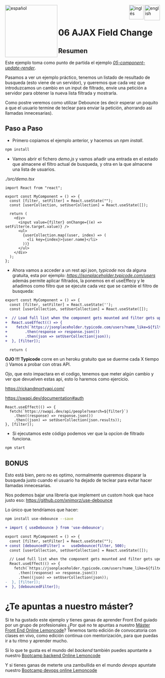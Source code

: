 [<img align="left" src="https://images.squarespace-cdn.com/content/v1/56cdb491a3360cdd18de5e16/1536155167931-3JJ7O74IM4QP88L0RQS9/3_200.png" alt="español" width="170"/>](https://lemoncode.net/) 


[<img align="right" src="https://upload.wikimedia.org/wikipedia/commons/thumb/7/7c/Spain_flag_icon.svg/1200px-Spain_flag_icon.svg.png" alt="english" width="50"/>](https://github.com/Lemoncode/react-hooks-by-example/blob/master/06-ajax-field-change/Readme_es.md)
[<img align="right" src="https://assets.stickpng.com/images/580b585b2edbce24c47b2836.png" alt="inglés" width="47"/>](https://github.com/Lemoncode/react-hooks-by-example/blob/master/06-ajax-field-change/Readme.md)
  
<br>
<br>

# 06 AJAX Field Change

## Resumen

Este ejemplo toma como punto de partida el ejemplo [_05-component-update-render_](https://github.com/Lemoncode/react-hooks-by-example/blob/master/05-component-update-render/Readme.md).

Pasamos a ver un ejemplo práctico, tenemos un listado de resultado de busqueda
(esto viene de un servidor), y queremos que cada vez que introduzcamos un
cambio en un input de filtrado, envíe una petición a servidor para obtener
la nueva lista filtrada y mostrarla.

Como postre veremos como utilizar Debounce (es decir esperar un poquito a
que el usuario termine de teclear para enviar la petición, ahorrando
así llamadas innecesarias).

## Paso a Paso

- Primero copiamos el ejemplo anterior, y hacemos un _npm install_.

```bash
npm install
```

- Vamos abrir el fichero _demo.js_ y vamos añadir una entrada en el
  estado que almacene el filtro actual de busqueda, y otra en la que almacene
  una lista de usuarios.

_./src/demo.tsx_

```tsx
import React from "react";

export const MyComponent = () => {
  const [filter, setFilter] = React.useState("");
  const [userCollection, setUserCollection] = React.useState([]);

  return (
    <div>
      <input value={filter} onChange={(e) => setFilter(e.target.value)} />
      <ul>
        {userCollection.map((user, index) => (
          <li key={index}>{user.name}</li>
        ))}
      </ul>
    </div>
  );
};
```

- Ahora vamos a acceder a un rest api json, _typicode_ nos da alguna gratuita,
  esta por ejemplo: _https://jsonplaceholder.typicode.com/users_ además permite
  aplicar filtrados, la ponemos en el useEffecy y le añadimos como filtro que
  se ejecute cada vez que se cambie el filtro de busqueda:

```diff
export const MyComponent = () => {
  const [filter, setFilter] = React.useState('');
  const [userCollection, setUserCollection] = React.useState([]);

+  // Load full list when the component gets mounted and filter gets updated
+  React.useEffect(() => {
+    fetch(`https://jsonplaceholder.typicode.com/users?name_like=${filter}`)
+        .then(response => response.json())
+        .then(json => setUserCollection(json));
+  }, [filter]);

  return (
```

**OJO !!! Typicode** corre en un heroku gratuito que se duerme cada X tiempo :)
Vamos a probar con otras API.

Ojo, que esto impactara en el codigo, tenemos que meter algún cambio y
ver que devuelven estas api, esto lo haremos como ejercicio.

https://rickandmortyapi.com/

https://swapi.dev/documentation#auth

```tsx
React.useEffect(() => {
  fetch(`https://swapi.dev/api/people?search=${filter}`)
    .then((response) => response.json())
    .then((json) => setUserCollection(json.results));
}, [filter]);
```

- Si ejecutamos este código podemos ver que la opcíon de filtrado funciona.

```bash
npm start
```

## BONUS

Esto está bien, pero no es optimo, normalmente queremos disparar la busqueda
justo cuando el usuario ha dejado de teclear para evitar hacer llamadas
innecesarias.

Nos podemos bajar una librería que implement un custom hook que hace
justo eso: https://github.com/xnimorz/use-debounce

Lo único que tendríamos que hacer:

```bash
npm install use-debounce --save
```

```diff
+ import { useDebounce } from 'use-debounce';

export const MyComponent = () => {
  const [filter, setFilter] = React.useState("");
+ const [debouncedFilter] =   useDebounce(filter, 500);
  const [userCollection, setUserCollection] = React.useState([]);

  // Load full list when the component gets mounted and filter gets updated
  React.useEffect(() => {
    fetch(`https://jsonplaceholder.typicode.com/users?name_like=${filter}`)
      .then((response) => response.json())
      .then((json) => setUserCollection(json));
-  }, [filter]);
+  }, [debouncedFilter]);
```

# ¿Te apuntas a nuestro máster?

Si te ha gustado este ejemplo y tienes ganas de aprender Front End
guiado por un grupo de profesionales ¿Por qué no te apuntas a
nuestro [Máster Front End Online Lemoncode](https://lemoncode.net/master-frontend#inicio-banner)? Tenemos tanto edición de convocatoria
con clases en vivo, como edición continua con mentorización, para
que puedas ir a tu ritmo y aprender mucho.

Si lo que te gusta es el mundo del _backend_ también puedes apuntante a nuestro [Bootcamp backend Online Lemoncode](https://lemoncode.net/bootcamp-backend#bootcamp-backend/inicio)

Y si tienes ganas de meterte una zambullida en el mundo _devops_
apuntate nuestro [Bootcamp devops online Lemoncode](https://lemoncode.net/bootcamp-devops#bootcamp-devops/inicio)
